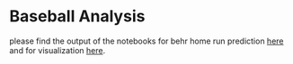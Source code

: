 # Baseball Analysis

please find the output of the notebooks for behr home run prediction [here](https://saebragani.github.io/projects/baseball/HR_prediction.html) and for visualization [here](https://saebragani.github.io/projects/baseball/vizualization.html).

